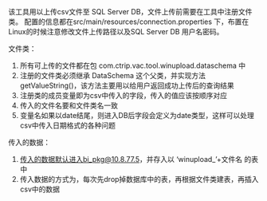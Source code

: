 该工具用以上传csv文件至 SQL Server DB，文件上传前需要在工具中注册文件类。
配置的信息都在src/main/resources/connection.properties 下，布置在Linux的时候注意修改文件上传路径以及SQL Server DB 用户名密码。

文件类：
  1. 所有可上传的文件都在包 com.ctrip.vac.tool.winupload.dataschema 中
  2. 注册的文件类必须继承 DataSchema 这个父类，并实现方法 getValueString()，该方法主要用以给用户返回成功上传后的查询结果
  3. 注册类的成员变量即为csv中传入的字段，传入的值应该按顺序对应
  4. 传入的文件名要和文件类名一致
  5. 变量名如果以date结尾，则进入DB后字段会定义为date类型，这样可以处理csv中传入日期格式的各种问题
  
传入的数据：
  1. 传入的数据默认进入bi_pkg@10.8.77.5，并存入以 ‘winupload_’+文件名 的表中
  2. 传入数据的方式为，每次先drop掉数据库中的表，再根据文件类建表，再插入csv中的数据
    